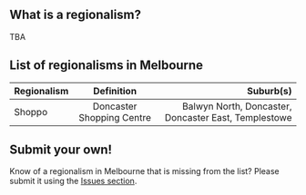 ## What is a regionalism?
TBA

## List of regionalisms in Melbourne

| Regionalism | Definition | Suburb(s) |
|:--------|:-------:|--------:|
| Shoppo  | Doncaster Shopping Centre | Balwyn North, Doncaster, Doncaster East, Templestowe |

## Submit your own!
Know of a regionalism in Melbourne that is missing from the list? Please submit it using the [Issues section](https://github.com/philam/melbourneregionalisms/issues).
